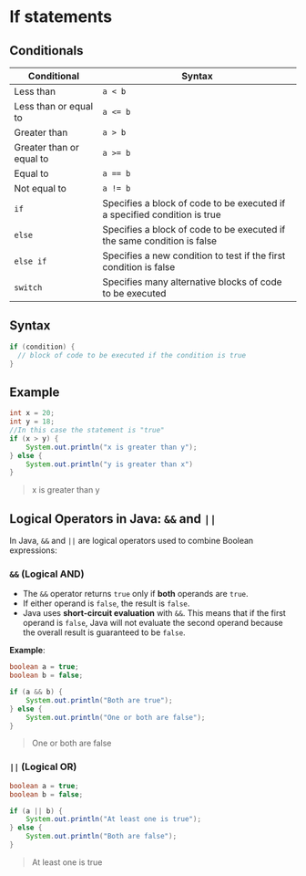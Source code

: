 # If statements

## Conditionals

| Conditional                | Syntax    |
|----------------------------|-----------|
| Less than                  | `a < b`   |
| Less than or equal to      | `a <= b`  |
| Greater than               | `a > b`   |
| Greater than or equal to   | `a >= b`  |
| Equal to                   | `a == b`  |
| Not equal to               | `a != b`  |
| `if`                   | Specifies a block of code to be executed if a specified condition is true |
| `else`                 | Specifies a block of code to be executed if the same condition is false |
| `else if`              | Specifies a new condition to test if the first condition is false |
| `switch`               | Specifies many alternative blocks of code to be executed |

## Syntax

``` java
if (condition) {
  // block of code to be executed if the condition is true
}
```

## Example

``` java
int x = 20;
int y = 18;
//In this case the statement is "true"
if (x > y) {
    System.out.println("x is greater than y");
} else {
    System.out.println("y is greater than x")
}
```

> x is greater than y

## Logical Operators in Java: `&&` and `||`

In Java, `&&` and `||` are logical operators used to combine Boolean expressions:

### `&&` (Logical AND)
- The `&&` operator returns `true` only if **both** operands are `true`.
- If either operand is `false`, the result is `false`.
- Java uses **short-circuit evaluation** with `&&`. This means that if the first operand is `false`, Java will not evaluate the second operand because the overall result is guaranteed to be `false`.

**Example**:
```java
boolean a = true;
boolean b = false;

if (a && b) {
    System.out.println("Both are true");
} else {
    System.out.println("One or both are false");
}
```

> One or both are false

### `||` (Logical OR)

```java
boolean a = true;
boolean b = false;

if (a || b) {
    System.out.println("At least one is true");
} else {
    System.out.println("Both are false");
}
```

> At least one is true
